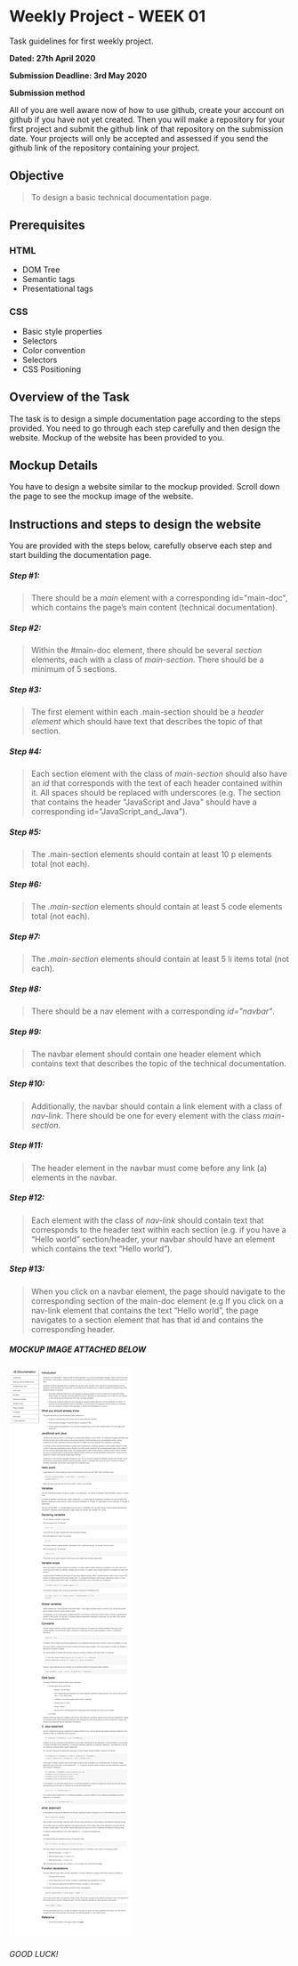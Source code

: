 # Weekly Project - WEEK 01

Task guidelines for first weekly project.

**Dated: 27th April 2020**

**Submission Deadline: 3rd May 2020**

**Submission method**

All of you are well aware now of how to use github, create your account on github if you have not yet created. Then you will make a repository for your first project and submit the github link of that repository on the submission date. Your projects will only be accepted and assessed if you send the github link of the repository containing your project.  

## Objective
> To design a basic technical documentation page.

## Prerequisites 

### HTML 

- DOM Tree
- Semantic tags
- Presentational tags

### CSS

- Basic style properties
- Selectors
- Color convention
- Selectors
- CSS Positioning

## Overview of the Task

The task is to design a simple documentation page according to the steps provided. You need to go through each step carefully and then design the website. Mockup of the website has been provided to you.

## Mockup Details

You have to design a website similar to the mockup provided. Scroll down the page to see the mockup image of the website.

## Instructions and steps to design the website

You are provided with the steps below, carefully observe each step and start building the documentation page.

##### Step #1: 
> There should be a *main* element with a corresponding id="main-doc", which contains the page’s main content (technical documentation).

##### Step #2:  
> Within the #main-doc element, there should be several *section* elements, each with a class of *main-section*. There should be a minimum of 5 sections.

##### Step #3:  
> The first element within each .main-section should be a *header element* which should have text that describes the topic of that section.

##### Step #4: 
> Each section element with the class of *main-section* should also have an *id* that corresponds with the text of each header contained within it. All spaces should be replaced with underscores (e.g. The section that contains the header "JavaScript and Java" should have a corresponding id="JavaScript_and_Java").

##### Step #5:  
> The .main-section elements should contain at least 10 p elements total (not each).

##### Step #6: 
> The *.main-section* elements should contain at least 5 code elements total (not each).

##### Step #7: 
> The *.main-section* elements should contain at least 5 li items total (not each).

##### Step #8: 
> There should be a nav element with a corresponding *id="navbar"*. 

##### Step #9: 
> The navbar element should contain one header element which contains text that describes the topic of the technical documentation.

##### Step #10: 
> Additionally, the navbar should contain a link element with a class of *nav-link*. There should be one for every element with the class *main-section*.

##### Step #11: 
> The header element in the navbar must come before any link (a) elements in the navbar.

##### Step #12: 
> Each element with the class of *nav-link* should contain text that corresponds to the header text within each section (e.g. if you have a “Hello world” section/header, your navbar should have an element which contains the text “Hello world”).

##### Step #13: 
> When you click on a navbar element, the page should navigate to the corresponding section of the main-doc element (e.g If you click on a nav-link element that contains the text “Hello world”, the page navigates to a section element that has that id and contains the corresponding header.

##### MOCKUP IMAGE ATTACHED BELOW

![MOCKUP](mockup/mockup-week01.png)

###### GOOD LUCK!
